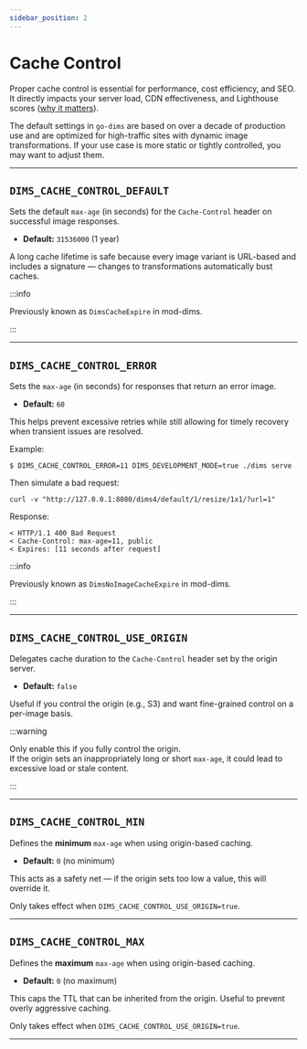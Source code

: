 ```yaml
---
sidebar_position: 2
---
```


# Cache Control

Proper cache control is essential for performance, cost efficiency, and SEO. It directly impacts
your server load, CDN effectiveness, and Lighthouse scores ([why it
matters](https://developer.chrome.com/docs/lighthouse/performance/uses-optimized-images#how_lighthouse_flags_images_as_optimizable)).

The default settings in `go-dims` are based on over a decade of production use and are optimized for
high-traffic sites with dynamic image transformations. If your use case is more static or tightly
controlled, you may want to adjust them.

---

## `DIMS_CACHE_CONTROL_DEFAULT`

Sets the default `max-age` (in seconds) for the `Cache-Control` header on successful image responses.

- **Default:** `31536000` (1 year)

A long cache lifetime is safe because every image variant is URL-based and includes a signature — changes to transformations automatically bust caches.

:::info 

Previously known as `DimsCacheExpire` in mod-dims.

:::

---

## `DIMS_CACHE_CONTROL_ERROR`

Sets the `max-age` (in seconds) for responses that return an error image.

- **Default:** `60`

This helps prevent excessive retries while still allowing for timely recovery when transient issues are resolved.

Example:

```
$ DIMS_CACHE_CONTROL_ERROR=11 DIMS_DEVELOPMENT_MODE=true ./dims serve
```

Then simulate a bad request:

```
curl -v "http://127.0.0.1:8080/dims4/default/1/resize/1x1/?url=1"
```

Response:
```
< HTTP/1.1 400 Bad Request  
< Cache-Control: max-age=11, public  
< Expires: [11 seconds after request]  
```

:::info

Previously known as `DimsNoImageCacheExpire` in mod-dims.

:::

---

## `DIMS_CACHE_CONTROL_USE_ORIGIN`

Delegates cache duration to the `Cache-Control` header set by the origin server.

- **Default:** `false`

Useful if you control the origin (e.g., S3) and want fine-grained control on a per-image basis.

:::warning 

Only enable this if you fully control the origin.  
If the origin sets an inappropriately long or short `max-age`, it could lead to excessive load or stale content.

:::

---

## `DIMS_CACHE_CONTROL_MIN`

Defines the **minimum** `max-age` when using origin-based caching.

- **Default:** `0` (no minimum)

This acts as a safety net — if the origin sets too low a value, this will override it.

Only takes effect when `DIMS_CACHE_CONTROL_USE_ORIGIN=true`.

---

## `DIMS_CACHE_CONTROL_MAX`

Defines the **maximum** `max-age` when using origin-based caching.

- **Default:** `0` (no maximum)

This caps the TTL that can be inherited from the origin. Useful to prevent overly aggressive caching.

Only takes effect when `DIMS_CACHE_CONTROL_USE_ORIGIN=true`.

---